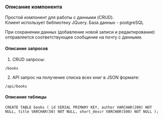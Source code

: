### Описание компонента

Простой компонент для работы с данными (CRUD).  
Клиент использует библиотеку JQuery.
База данных - postgreSQL

При сохранении данных (добавление новой записи и редактирование) отправляется соответствующее сообщение на почту с данными.

#### Описание запросов

1. CRUD запросы:

``/books``

2. API запрос на получение списка всех книг в JSON формате:

``/api/books``

#### Описание таблицы

``
CREATE TABLE books (
    id SERIAL PRIMARY KEY,
    author VARCHAR(200) NOT NULL,
    title VARCHAR(50) NOT NULL,
    short_descr VARCHAR(500) NOT NULL
);
``
